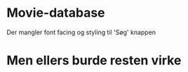 # Movie-database

Der mangler font facing og styling til 'Søg' knappen
# Men ellers burde resten virke
